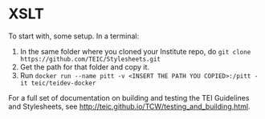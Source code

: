 # XSLT

To start with, some setup. In a terminal:

1. In the same folder where you cloned your Institute repo, do `git clone https://github.com/TEIC/Stylesheets.git`
2. Get the path for that folder and copy it.
3. Run `docker run --name pitt -v <INSERT THE PATH YOU COPIED>:/pitt -it teic/teidev-docker`

For a full set of documentation on building and testing the TEI Guidelines and Stylesheets, see <http://teic.github.io/TCW/testing_and_building.html>.
